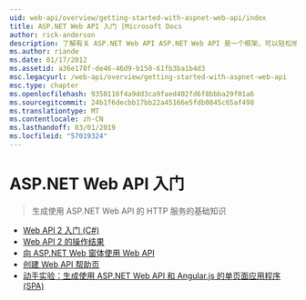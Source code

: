 ```yaml
---
uid: web-api/overview/getting-started-with-aspnet-web-api/index
title: ASP.NET Web API 入门 |Microsoft Docs
author: rick-anderson
description: 了解有关 ASP.NET Web API ASP.NET Web API 是一个框架，可以轻松地构建 HTTP 服务访问范围广泛的客户端，包括浏览器...
ms.author: riande
ms.date: 01/17/2012
ms.assetid: a36e178f-de46-46d9-b150-61fb3ba1b4d3
msc.legacyurl: /web-api/overview/getting-started-with-aspnet-web-api
msc.type: chapter
ms.openlocfilehash: 9350116f4a9dd3ca9faed402fd6f8bbba29f01a6
ms.sourcegitcommit: 24b1f6decbb17bb22a45166e5fdb0845c65af498
ms.translationtype: MT
ms.contentlocale: zh-CN
ms.lasthandoff: 03/01/2019
ms.locfileid: "57019324"
---
```

<a name="getting-started-with-aspnet-web-api"></a>ASP.NET Web API 入门
====================
> 生成使用 ASP.NET Web API 的 HTTP 服务的基础知识


- [Web API 2 入门 (C#)](tutorial-your-first-web-api.md)
- [Web API 2 的操作结果](action-results.md)
- [向 ASP.NET Web 窗体使用 Web API](using-web-api-with-aspnet-web-forms.md)
- [创建 Web API 帮助页](creating-api-help-pages.md)
- [动手实验：生成使用 ASP.NET Web API 和 Angular.js 的单页面应用程序 (SPA)](build-a-single-page-application-spa-with-aspnet-web-api-and-angularjs.md)
